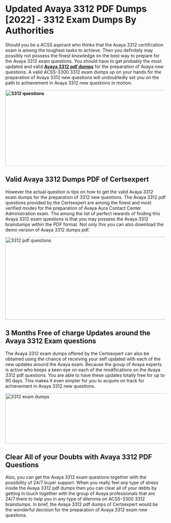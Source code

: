 <h1><strong>Updated Avaya 3312 PDF Dumps [2022] - 3312 Exam Dumps By Authorities&nbsp;</strong></h1>
<p><span style="font-weight: 400;">Should you be a ACSS aspirant who thinks that the Avaya 3312 certification exam is among the toughest tasks to achieve. Then you definitely may possibly not possess the finest knowledge on the best way to prepare for the Avaya 3312 exam questions. You should have to get probably the most updated and valid <strong><a href="https://www.certsexpert.com/3312-pdf-questions.html">Avaya 3312 pdf dumps</a></strong> for the preparation of Avaya new questions. A valid ACSS-3300 3312 exam dumps up on your hands for the preparation of Avaya 3312 new questions will undoubtedly set you on the path to achievement in Avaya 3312 new questions in motion.</span></p>
<p><span style="font-weight: 400;"><strong><img style="display: block; margin-left: auto; margin-right: auto;" src="https://i.ibb.co/QXh983F/73475278-2429792180625311-4586132736837681152-n.jpg" alt="3312 questions" width="632" height="238" /></strong></span></p>
<h2><strong>Valid Avaya 3312 Dumps PDF of Certsexpert</strong></h2>
<p><span style="font-weight: 400;">However the actual question is tips on how to get the valid Avaya 3312 exam dumps for the preparation of 3312 new questions. The Avaya 3312 pdf questions provided by the Certsexpert are among the finest and most verified modes for the preparation of Avaya Aura Contact Center Administration exam. The among the list of perfect rewards of finding this Avaya 3312 exam questions is that you may possess the Avaya 3312 braindumps within the PDF format. Not only this you can also download the demo version of Avaya 3312 dumps pdf.</span></p>
<p><span style="font-weight: 400;"><img style="display: block; margin-left: auto; margin-right: auto;" src="https://i.ibb.co/Jd8hN2L/76714008-3182067705200142-8735104740007870464-n.jpg" alt="3312 pdf questions" width="701" height="259" /></span></p>
<h2><strong>3 Months Free of charge Updates around the Avaya 3312 Exam questions</strong></h2>
<p><span style="font-weight: 400;">The Avaya 3312 exam dumps offered by the Certsexpert can also be obtained using the chance of receiving your self updated with each of the new updates around the Avaya exam. Because the group of Avaya experts is active who keeps a keen eye on each of the modifications on the Avaya 3312 pdf questions. You are able to have these updates totally free for up to 90 days. This makes it even simpler for you to acquire on track for achievement in Avaya 3312 new questions.</span></p>
<p><span style="font-weight: 400;"><a href="https://www.certsexpert.com/3312-pdf-questions.html"><img style="display: block; margin-left: auto; margin-right: auto;" src="https://i.ibb.co/TMnKrkJ/75398236-424489711531572-5064688549987614720-n.jpg" alt="3312 exam dumps" width="714" height="158" /></a></span></p>
<h2><strong>Clear All of your Doubts with Avaya 3312 PDF Questions</strong></h2>
<p>Also, you can get the Avaya 3312 exam questions together with the possibility of 24/7 buyer support. When you really feel any type of stress inside the Avaya 3312 pdf dumps then you can clear all of your debts by getting in touch together with the group of Avaya professionals that are 24/7 there to help you in any type of dilemma on ACSS-3300 3312 braindumps. In brief, the Avaya 3312 pdf dumps of Certsexpert would be the wonderful decision for the preparation of Avaya 3312 exam new questions.</p>
